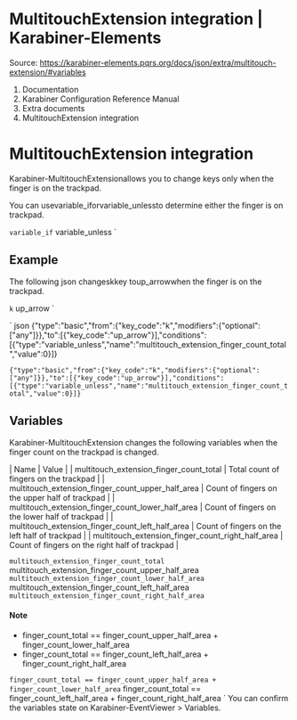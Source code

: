# MultitouchExtension integration | Karabiner-Elements

Source: https://karabiner-elements.pqrs.org/docs/json/extra/multitouch-extension/#variables

1. Documentation
1. Karabiner Configuration Reference Manual
1. Extra documents
1. MultitouchExtension integration

# MultitouchExtension integration

Karabiner-MultitouchExtensionallows you to change keys only when the finger is on the trackpad.

You can usevariable_iforvariable_unlessto determine either the finger is on trackpad.

` variable_if ` variable_unless `
## Example

The following json changeskkey toup_arrowwhen the finger is on the trackpad.

` k ` up_arrow `

` json
{"type":"basic","from":{"key_code":"k","modifiers":{"optional":["any"]}},"to":[{"key_code":"up_arrow"}],"conditions":[{"type":"variable_unless","name":"multitouch_extension_finger_count_total","value":0}]}

`{"type":"basic","from":{"key_code":"k","modifiers":{"optional":["any"]}},"to":[{"key_code":"up_arrow"}],"conditions":[{"type":"variable_unless","name":"multitouch_extension_finger_count_total","value":0}]}`
## Variables

Karabiner-MultitouchExtension changes the following variables when the finger count on the trackpad is changed.


| Name | Value |
| multitouch_extension_finger_count_total | Total count of fingers on the trackpad |
| multitouch_extension_finger_count_upper_half_area | Count of fingers on the upper half of trackpad |
| multitouch_extension_finger_count_lower_half_area | Count of fingers on the lower half of trackpad |
| multitouch_extension_finger_count_left_half_area | Count of fingers on the left half of trackpad |
| multitouch_extension_finger_count_right_half_area | Count of fingers on the right half of trackpad |

` multitouch_extension_finger_count_total ` multitouch_extension_finger_count_upper_half_area ` multitouch_extension_finger_count_lower_half_area ` multitouch_extension_finger_count_left_half_area ` multitouch_extension_finger_count_right_half_area `
#### Note

- finger_count_total == finger_count_upper_half_area + finger_count_lower_half_area
- finger_count_total == finger_count_left_half_area + finger_count_right_half_area

` finger_count_total == finger_count_upper_half_area + finger_count_lower_half_area ` finger_count_total == finger_count_left_half_area + finger_count_right_half_area ` You can confirm the variables state on Karabiner-EventViewer > Variables.

